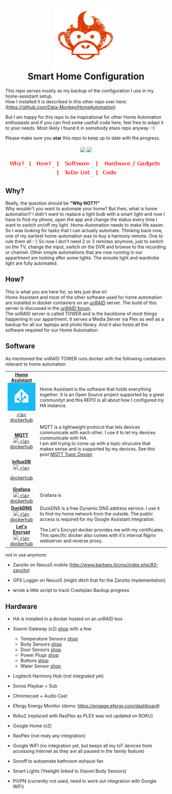 <h1 align="center">
  <img src="https://raw.githubusercontent.com/Data-Monkey/data-monkey.github.io/master/images/datamonkey.png" alt="DataMonkey Smart Home" width="200"> <br>
  Smart Home Configuration
</h1>

This repo serves mostly as my backup of the configuration I use in my home-assistant setup.<br>
How I installed it is described in this other repo over here: (https://github.com/Data-Monkey/HomeAutomation)

But I am happy for this repo to be inspirational for other Home Automation enthusiasts and if you can find some usefull code here, feel free to adapt it to your needs. Most likely I found it in somebody elses repo anyway :-)

Please make sure you **star** this repo to keep up to date with the progress.
<div align="center">
  <h4>
    <a href="https://github.com/Data-Monkey/Home-Assistant-Config/stargazers"><img src="https://img.shields.io/github/stars/Data-Monkey/Home-Assistant-Config.svg?style=plasticr"/></a>
    <a href="https://github.com/Data-Monkey/Home-Assistant-Config/commits/master"><img src="https://img.shields.io/github/last-commit/Data-Monkey/Home-Assistant-Config.svg?style=plasticr"/></a>
  </h4>
</div>
<div align="center" font-color=orange><a name="menu"></a>
  <h4>
    <a href="https://github.com/Data-Monkey/Home-Assistant-Config#why">
      <img src="/readme/why.png">
    </a>
    <span> <img src="/readme/pipe.png"> </span>
    <a href="https://github.com/Data-Monkey/Home-Assistant-Config#how">
      <img src="/readme/how.png">
    </a>
    <span> <img src="/readme/pipe.png"> </span>
    <a href="https://github.com/Data-Monkey/Home-Assistant-Config#software">
      <img src="/readme/software.png">
    </a>    
    <span> <img src="/readme/pipe.png"> </span>
    <a href="https://github.com/Data-Monkey/Home-Assistant-Config#hardware">
      <img src="/readme/hardwaregadgets.png">
    </a>    
    <span> <img src="/readme/pipe.png"> </span>
    <a href="https://github.com/Data-Monkey/Home-Assistant-Config/issues">
      <img src="/readme/todo.png">
    </a>
    <span> <img src="/readme/pipe.png"> </span>
    <a href="https://github.com/Data-Monkey/Home-Assistant-Config/tree/master/config">
      <img src="/readme/code.png">
    </a>
  </h4>
</div>

<h2>Why?</h2>
Really, the question should be <b>"Why NOT?!"</b> <br>
Why wouldn't you want to automate your home? 
But then, what is home automation? I didn't want to replace a light bulb with a smart light and now I have to find my phnoe, open the app and change the status every time I want to switch on/off my light. Home-Automation needs to make life easier.
So I was looking for tasks that I can actually automate. 
Thinking back now, one of my earliest home-automation was to buy a harmony remote. One to rule them all :-) So now I don't need 2 or 3 remotes anymore, just to switch on the TV, change the input, switch on the DVR and browse to the recording or channel. 
Other simple automations that are now running in our appartment are looking after some lights. The ensuite light and wardrobe light are fully automated.

<h2>How?</h2>
This is what you are here for, so lets just dive in!<br>
Home Assistant and most of the other software used for home automation are installed in docker containers on an <a href="https://unraid.net/">unRAID</a> server. The build of this server is discussed in the <a href="https://forums.lime-technology.com/topic/30331-first-unraid-build-h87i-plus-lian-li-pc-q25/">unRAID forum</a>. <br>
The unRAID server is called TOWER and is the backbone of most things happening in our appartment. It serves a Media Server via Plex as well as a backup for all our laptops and photo library. And it also hosts all the software required for our Home Automation.

<h2>Software</h2>
As mentioned the unRAID TOWER runs docker with the following containers relevant to home automation

<table align="center" border="0">
<tr>
  <td align="center" width=20%>
    <a href="https://home-assistant.io">
    <b>Home Assistant</b><br>
    <img src="https://raw.githubusercontent.com/balloob/unraid-docker-templates/master/balloob/home-assistant-icon.png" width=100>
    <\a>
    <a href="https://registry.hub.docker.com/u/homeassistant/home-assistant/">dockerhub</a>
  </td>
  <td>
    Home Assistant is the software that holds everything together. It is an Open Source project supported by a great communityt and this REPO is all about how I configured my HA instance.
  </td>
  </tr><tr>
  <td align="center">
    <a href="http://mqtt.org/">
    <b>MQTT</b><br>
    <img src="http://i.imgur.com/Cc9Jkcr.png" width=100>
    <\a>
    <a href="https://registry.hub.docker.com/u/spants/mqtt/">dockerhub</a>
  </td>
    <td>
      MQTT is a lightweight protocol that lets devices communicate with each other. 
      I use it to let my devices communicate with HA. <br>
      I am still trying to come up with a topic strucutre that makes sense and is supported by my devices. See this post <a href="https://community.home-assistant.io/t/mqtt-topic-design/69687">MQTT Topic Design</a>
    </td>
  </tr><tr>  
  <td align="center">
    <a href="https://www.influxdata.com/time-series-platform/influxdb/">
    <b>InfluxDB</b><br>
    <img src="https://raw.githubusercontent.com/pootzko/InfluxData.Net/master/nuget-icon.png" width=100>
    <\a>
  
  [dockerhub](https://hub.docker.com/_/influxdb/)   
  </td>
  <td></td>
</tr><tr>
  <td align="center">
    <a href="http://www.grafana.org">
    <b>Grafana</b><br>
    <img src="https://github.com/atribe/unRAID-docker/raw/master/icons/grafana.png" width=100>
    <\a>
    <a href="https://hub.docker.com/r/grafana/grafana/">dockerhub</a>
  </td>
    <td>
      Grafana is 
    </td>
  </tr><tr> 
  <td align="center">
    <a href="http://www.duckdns.org">
    <b>DuckDNS</b><br>
    <img src="https://raw.githubusercontent.com/linuxserver/docker-templates/master/linuxserver.io/img/duckdns.png" width=100>
    <\a>
    <a href="https://hub.docker.com/r/linuxserver/duckdns/">dockerhub</a>
  </td>
    <td>
      DuckDNS is a free Dynamic DNS address service. 
      I use it to find my home network from the outside. The public access is required for my Google Assistant integration.
    </td>
  </tr><tr> 
  <td align="center">
    <a href="https://letsencrypt.org/">
    <b>Let's Encrypt</b><br>
    <img src="https://raw.githubusercontent.com/linuxserver/docker-templates/master/linuxserver.io/img/letsencrypt.png" width=100>
    <\a>
    <a href="https://hub.docker.com/r/linuxserver/letsencrypt/">dockerhub</a>
  </td>
    <td>
      The Let's Encrypt docker provides me with my certificates.<br>
      This specific docker also comes with it's internal Nginx webserver and reverse proxy.
    </td>
  </tr><tr>
</table>

not in use anymore:

- Zanzito on Nexus5 mobile (http://www.barbaro.it/cms/index.php/83-zanzito)

- GPS Logger on Nexus5  (might ditch that for the Zanzito implementation)

- wrote a little script to track Crashplan Backup progress

<h2>Hardware</h2>

- HA is installed in a docker hosted on an unRAID box

- Xiaomi Gateway (x2)             [shop](https://www.gearbest.com/living-appliances/pp_344667.html?wid=21)
  with a few
  - Temperature Sensors           [shop](https://www.gearbest.com/living-appliances/pp_344665.html?wid=21)
  - Body Sensors                  [shop](https://www.gearbest.com/smart-light-bulb/pp_257678.html?wid=21)
  - Door Sensors                  [shop](https://www.gearbest.com/smart-light-bulb/pp_257677.html?wid=21)
  - Power Plugs                   [shop](https://www.gearbest.com/living-appliances/pp_344666.html)
  - Buttons                       [shop](https://www.gearbest.com/smart-light-bulb/pp_257679.html)
  - Water Sensor                  [shop](https://www.gearbest.com/home-smart-improvements/pp_668897.html)

- Logitech Harmony Hub (not integrated yet)

- Sonos Playbar + Sub

- Chromecast + Audio Cast

- Efergy Energy Monitor           (demo: https://engage.efergy.com/dashboard)

- Roku2  (replaced with RasPlex as PLEX was not updated on ROKU)

- Google Home (x2) 

- RasPlex (not realy any integration)

- Google WiFI (no integration yet, but keeps all my IoT devices from accessing Internet as they are all paused in the family feature)

- Sonoff to autoamate bathroom exhaust fan

- Smart Lights (Yeelight linked to Xiaomi Body Sensors)

- PiVPN (currently not used, need to work out integration with Google WiFi)









